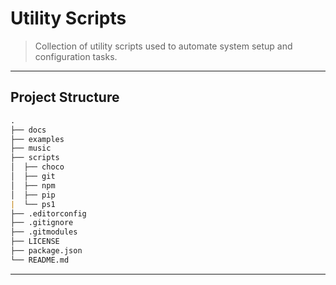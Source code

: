 # Utility Scripts

> Collection of utility scripts used to automate system setup and configuration tasks.

---

## Project Structure

```md
.
├── docs
├── examples
├── music
├── scripts
│  ├── choco
│  ├── git
│  ├── npm
│  ├── pip
|  └── ps1
├── .editorconfig
├── .gitignore
├── .gitmodules
├── LICENSE
├── package.json
└── README.md
```

---
